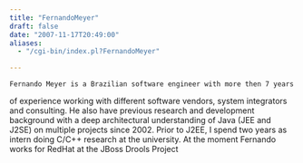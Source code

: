 ```yaml
---
title: "FernandoMeyer"
draft: false
date: "2007-11-17T20:49:00"
aliases:
  - "/cgi-bin/index.pl?FernandoMeyer"

---
```

    Fernando Meyer is a Brazilian software engineer with more then 7 years
of experience working with different software vendors, system
integrators and consulting. He also have previous research and
development background with a deep architectural understanding of Java
(JEE and J2SE) on multiple projects since 2002. Prior to J2EE, I spend
two years as intern doing C/C++ research at the university. At the
moment Fernando works for RedHat at the JBoss Drools Project
